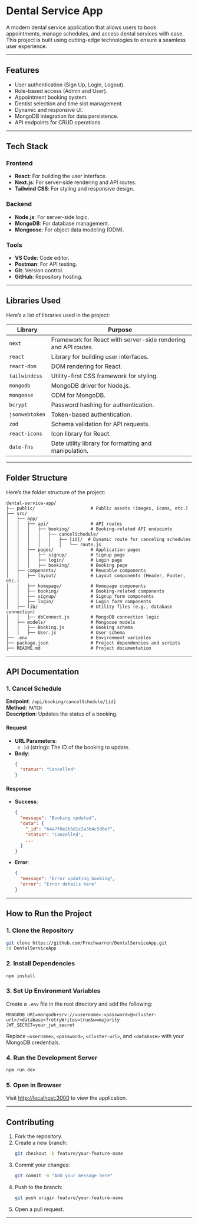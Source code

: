 # **Dental Service App**

A modern dental service application that allows users to book appointments, manage schedules, and access dental services with ease. This project is built using cutting-edge technologies to ensure a seamless user experience.

---

## **Features**
- User authentication (Sign Up, Login, Logout).
- Role-based access (Admin and User).
- Appointment booking system.
- Dentist selection and time slot management.
- Dynamic and responsive UI.
- MongoDB integration for data persistence.
- API endpoints for CRUD operations.

---

## **Tech Stack**
### **Frontend**
- **React**: For building the user interface.
- **Next.js**: For server-side rendering and API routes.
- **Tailwind CSS**: For styling and responsive design.

### **Backend**
- **Node.js**: For server-side logic.
- **MongoDB**: For database management.
- **Mongoose**: For object data modeling (ODM).

### **Tools**
- **VS Code**: Code editor.
- **Postman**: For API testing.
- **Git**: Version control.
- **GitHub**: Repository hosting.

---

## **Libraries Used**
Here’s a list of libraries used in the project:

| Library               | Purpose                                                                 |
|-----------------------|-------------------------------------------------------------------------|
| `next`               | Framework for React with server-side rendering and API routes.         |
| `react`              | Library for building user interfaces.                                  |
| `react-dom`          | DOM rendering for React.                                               |
| `tailwindcss`        | Utility-first CSS framework for styling.                               |
| `mongodb`            | MongoDB driver for Node.js.                                            |
| `mongoose`           | ODM for MongoDB.                                                      |
| `bcrypt`             | Password hashing for authentication.                                   |
| `jsonwebtoken`       | Token-based authentication.                                            |
| `zod`                | Schema validation for API requests.                                    |
| `react-icons`        | Icon library for React.                                                |
| `date-fns`           | Date utility library for formatting and manipulation.                  |

---

## **Folder Structure**
Here’s the folder structure of the project:

```
dental-service-app/
├── public/                     # Public assets (images, icons, etc.)
├── src/
│   ├── app/
│   │   ├── api/                # API routes
│   │   │   ├── booking/        # Booking-related API endpoints
│   │   │   │   ├── cancelSchedule/
│   │   │   │   │   ├── [id]/  # Dynamic route for canceling schedules
│   │   │   │   │   │   └── route.js
│   │   ├── pages/              # Application pages
│   │   │   ├── signup/         # Signup page
│   │   │   ├── login/          # Login page
│   │   │   ├── booking/        # Booking page
│   ├── components/             # Reusable components
│   │   ├── layout/             # Layout components (Header, Footer, etc.)
│   │   ├── homepage/           # Homepage components
│   │   ├── booking/            # Booking-related components
│   │   ├── signup/             # Signup form components
│   │   ├── login/              # Login form components
│   ├── lib/                    # Utility files (e.g., database connection)
│   │   ├── dbConnect.js        # MongoDB connection logic
│   ├── models/                 # Mongoose models
│   │   ├── Booking.js          # Booking schema
│   │   ├── User.js             # User schema
├── .env                        # Environment variables
├── package.json                # Project dependencies and scripts
├── README.md                   # Project documentation
```

---

## **API Documentation**
### **1. Cancel Schedule**
**Endpoint**: `/api/booking/cancelSchedule/[id]`  
**Method**: `PATCH`  
**Description**: Updates the status of a booking.

#### **Request**
- **URL Parameters**:
  - `id` (string): The ID of the booking to update.
- **Body**:
  ```json
  {
    "status": "Cancelled"
  }
  ```

#### **Response**
- **Success**:
  ```json
  {
    "message": "Booking updated",
    "data": {
      "_id": "64a7f8e2b5d1c2a3b4c5d6e7",
      "status": "Cancelled",
      ...
    }
  }
  ```
- **Error**:
  ```json
  {
    "message": "Error updating booking",
    "error": "Error details here"
  }
  ```

---

## **How to Run the Project**
### **1. Clone the Repository**
```bash
git clone https://github.com/Frechwarren/DentalServiceApp.git
cd DentalServiceApp
```

### **2. Install Dependencies**
```bash
npm install
```

### **3. Set Up Environment Variables**
Create a `.env` file in the root directory and add the following:

```env
MONGODB_URI=mongodb+srv://<username>:<password>@<cluster-url>/<database>?retryWrites=true&w=majority
JWT_SECRET=your_jwt_secret
```

Replace `<username>`, `<password>`, `<cluster-url>`, and `<database>` with your MongoDB credentials.

### **4. Run the Development Server**
```bash
npm run dev
```

### **5. Open in Browser**
Visit [http://localhost:3000](http://localhost:3000) to view the application.

---

## **Contributing**
1. Fork the repository.
2. Create a new branch:
   ```bash
   git checkout -b feature/your-feature-name
   ```
3. Commit your changes:
   ```bash
   git commit -m "Add your message here"
   ```
4. Push to the branch:
   ```bash
   git push origin feature/your-feature-name
   ```
5. Open a pull request.

---